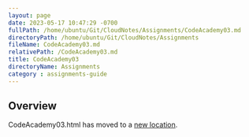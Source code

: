 ```yaml
---
layout: page
date: 2023-05-17 10:47:29 -0700
fullPath: /home/ubuntu/Git/CloudNotes/Assignments/CodeAcademy03.md
directoryPath: /home/ubuntu/Git/CloudNotes/Assignments
fileName: CodeAcademy03.md
relativePath: /CodeAcademy03.md
title: CodeAcademy03
directoryName: Assignments
category : assignments-guide
---
```


## Overview

CodeAcademy03.html has moved to a [new location](/codeacademy-guide/CodeAcademy03.html).
